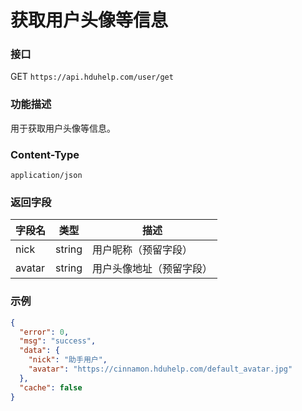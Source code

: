 # 获取用户头像等信息

### 接口

GET `https://api.hduhelp.com/user/get`

### 功能描述

用于获取用户头像等信息。

### Content-Type

`application/json`

### 返回字段

| 字段名    | 	类型     | 	描述          |
|--------|---------|--------------|
| nick   | string  | 用户昵称（预留字段）   |
| avatar | 	string | 用户头像地址（预留字段） |

### 示例
```json
{
  "error": 0,
  "msg": "success",
  "data": {
    "nick": "助手用户",
    "avatar": "https://cinnamon.hduhelp.com/default_avatar.jpg"
  },
  "cache": false
}
```
